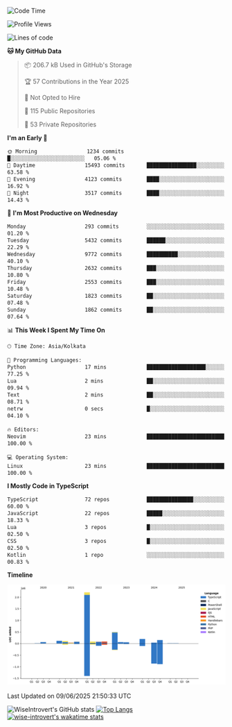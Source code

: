 <!--START_SECTION:waka-->
![Code Time](http://img.shields.io/badge/Code%20Time-2%2C341%20hrs%2024%20mins-blue)

![Profile Views](http://img.shields.io/badge/Profile%20Views-0-blue)

![Lines of code](https://img.shields.io/badge/From%20Hello%20World%20I%27ve%20Written-3.8%20million%20lines%20of%20code-blue)

**🐱 My GitHub Data** 

> 📦 206.7 kB Used in GitHub's Storage 
 > 
> 🏆 57 Contributions in the Year 2025
 > 
> 🚫 Not Opted to Hire
 > 
> 📜 115 Public Repositories 
 > 
> 🔑 53 Private Repositories 
 > 
**I'm an Early 🐤** 

```text
🌞 Morning                1234 commits        █░░░░░░░░░░░░░░░░░░░░░░░░   05.06 % 
🌆 Daytime                15493 commits       ████████████████░░░░░░░░░   63.58 % 
🌃 Evening                4123 commits        ████░░░░░░░░░░░░░░░░░░░░░   16.92 % 
🌙 Night                  3517 commits        ████░░░░░░░░░░░░░░░░░░░░░   14.43 % 
```
📅 **I'm Most Productive on Wednesday** 

```text
Monday                   293 commits         ░░░░░░░░░░░░░░░░░░░░░░░░░   01.20 % 
Tuesday                  5432 commits        ██████░░░░░░░░░░░░░░░░░░░   22.29 % 
Wednesday                9772 commits        ██████████░░░░░░░░░░░░░░░   40.10 % 
Thursday                 2632 commits        ███░░░░░░░░░░░░░░░░░░░░░░   10.80 % 
Friday                   2553 commits        ███░░░░░░░░░░░░░░░░░░░░░░   10.48 % 
Saturday                 1823 commits        ██░░░░░░░░░░░░░░░░░░░░░░░   07.48 % 
Sunday                   1862 commits        ██░░░░░░░░░░░░░░░░░░░░░░░   07.64 % 
```


📊 **This Week I Spent My Time On** 

```text
🕑︎ Time Zone: Asia/Kolkata

💬 Programming Languages: 
Python                   17 mins             ███████████████████░░░░░░   77.25 % 
Lua                      2 mins              ██░░░░░░░░░░░░░░░░░░░░░░░   09.94 % 
Text                     2 mins              ██░░░░░░░░░░░░░░░░░░░░░░░   08.71 % 
netrw                    0 secs              █░░░░░░░░░░░░░░░░░░░░░░░░   04.10 % 

🔥 Editors: 
Neovim                   23 mins             █████████████████████████   100.00 % 

💻 Operating System: 
Linux                    23 mins             █████████████████████████   100.00 % 
```

**I Mostly Code in TypeScript** 

```text
TypeScript               72 repos            ███████████████░░░░░░░░░░   60.00 % 
JavaScript               22 repos            █████░░░░░░░░░░░░░░░░░░░░   18.33 % 
Lua                      3 repos             █░░░░░░░░░░░░░░░░░░░░░░░░   02.50 % 
CSS                      3 repos             █░░░░░░░░░░░░░░░░░░░░░░░░   02.50 % 
Kotlin                   1 repo              ░░░░░░░░░░░░░░░░░░░░░░░░░   00.83 % 
```



**Timeline**

![Lines of Code chart](https://raw.githubusercontent.com/wise-introvert/wise-introvert/master/assets/bar_graph.png)


 Last Updated on 09/06/2025 21:50:33 UTC
<!--END_SECTION:waka-->

![WiseIntrovert's GitHub stats](https://github-readme-stats.vercel.app/api?username=wise-introvert&count_private=true&show_icons=true)
[![Top Langs](https://github-readme-stats.vercel.app/api/top-langs/?username=wise-introvert&langs_count=10)](https://github.com/anuraghazra/github-readme-stats)
[![wise-introvert's wakatime stats](https://github-readme-stats.vercel.app/api/wakatime?username=wiseintrovert)](https://github.com/anuraghazra/github-readme-stats)
